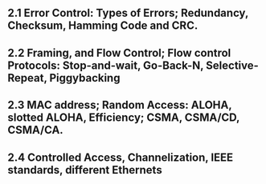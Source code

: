 ## 2.1 Error Control: Types of Errors; Redundancy, Checksum, Hamming Code and CRC.


## 2.2 Framing, and Flow Control; Flow control Protocols: Stop-and-wait, Go-Back-N, Selective-Repeat, Piggybacking

## 2.3  MAC address; Random Access: ALOHA, slotted ALOHA, Efficiency; CSMA, CSMA/CD, CSMA/CA.

## 2.4 Controlled Access, Channelization, IEEE standards, different Ethernets
